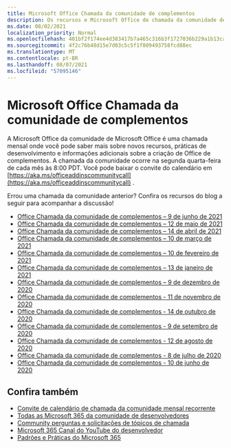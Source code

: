 ```yaml
---
title: Microsoft Office Chamada da comunidade de complementos
description: Os recursos e Microsoft Office de chamada da comunidade de complementos mensalmente.
ms.date: 08/02/2021
localization_priority: Normal
ms.openlocfilehash: 401bf2f174ee4d383417b7a465c316b3f1727036b229a1b13cafb750825a74a8
ms.sourcegitcommit: 4f2c76b48d15e7d03c5c5f1f809493758fcd88ec
ms.translationtype: MT
ms.contentlocale: pt-BR
ms.lasthandoff: 08/07/2021
ms.locfileid: "57095146"
---
```

# <a name="microsoft-office-add-ins-community-call"></a>Microsoft Office Chamada da comunidade de complementos

A Microsoft Office da comunidade de Microsoft Office é uma chamada mensal onde você pode saber mais sobre novos recursos, práticas de desenvolvimento e informações adicionais sobre a criação de Office de complementos. A chamada da comunidade ocorre na segunda quarta-feira de cada mês às 8:00 PDT. Você pode baixar o convite do calendário em [https://aka.ms/officeaddinscommunitycall](https://aka.ms/officeaddinscommunitycall) .

Errou uma chamada da comunidade anterior? Confira os recursos do blog a seguir para acompanhar a discussão!

- [Office Chamada da comunidade de complementos – 9 de junho de 2021](https://techcommunity.microsoft.com/t5/microsoft-365-pnp-blog/office-add-ins-community-call-june-2021/ba-p/2446156)
- [Office Chamada da comunidade de complementos – 12 de maio de 2021](https://techcommunity.microsoft.com/t5/microsoft-365-pnp-blog/office-add-ins-community-call-may-2021/ba-p/2369804)
- [Office Chamada da comunidade de complementos – 14 de abril de 2021](https://techcommunity.microsoft.com/t5/microsoft-365-pnp-blog/office-add-ins-community-call-april-14-2021/ba-p/2318886)
- [Office Chamada da comunidade de complementos – 10 de março de 2021](https://techcommunity.microsoft.com/t5/microsoft-365-pnp-blog/office-add-ins-community-call-march-10-2021/ba-p/2205369)
- [Office Chamada da comunidade de complementos – 10 de fevereiro de 2021](https://developer.microsoft.com/office/blogs/office-add-ins-community-call-february-10-2021/)
- [Office Chamada da comunidade de complementos – 13 de janeiro de 2021](https://developer.microsoft.com/office/blogs/office-add-ins-community-call-january-13-2021%e2%80%af/)
- [Office Chamada da comunidade de complementos – 9 de dezembro de 2020](https://developer.microsoft.com/microsoft-365/blogs/office-add-ins-community-call-december-9-2020/)
- [Office Chamada da comunidade de complementos - 11 de novembro de 2020](https://developer.microsoft.com/office/blogs/office-add-ins-community-call-november-11-2020/)
- [Office Chamada da comunidade de complementos - 14 de outubro de 2020](https://developer.microsoft.com/office/blogs/office-add-ins-community-call-october-14-2020%E2%80%AF/)
- [Office Chamada da comunidade de complementos - 9 de setembro de 2020](https://developer.microsoft.com/office/blogs/office-add-ins-community-call-september-9-2020/)
- [Office Chamada da comunidade de complementos - 12 de agosto de 2020](https://developer.microsoft.com/office/blogs/office-add-ins-community-call-august-12-2020%E2%80%AF/)
- [Office Chamada da comunidade de complementos - 8 de julho de 2020](https://developer.microsoft.com/office/blogs/office-add-ins-community-call-july-8-2020/)
- [Office Chamada da comunidade de complementos - 10 de junho de 2020](https://developer.microsoft.com/office/blogs/office-add-ins-community-call-june-10-2020/)

## <a name="see-also"></a>Confira também

- [Convite de calendário de chamada da comunidade mensal recorrente](https://aka.ms/officeaddinscommunitycall)
- [Todas as Microsoft 365 da comunidade de desenvolvedores](https://aka.ms/M365DevCalls)
- [Community perguntas e solicitações de tópicos de chamada](https://aka.ms/officeaddinsform)
- [Microsoft 365 Canal do YouTube do desenvolvedor](https://aka.ms/OfficeDevYouTube)
- [Padrões e Práticas do Microsoft 365](https://aka.ms/M365PnP)
